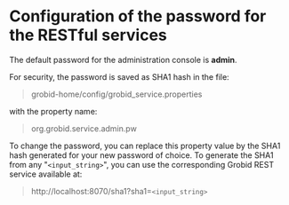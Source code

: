 # Configuration of the password for the RESTful services

The default password for the administration console is **admin**.

For security, the password is saved as SHA1 hash in the file:

> grobid-home/config/grobid_service.properties

with the property name:

> org.grobid.service.admin.pw

To change the password, you can replace this property value by the SHA1 hash generated for your new password of choice. To generate the SHA1 from any "`<input_string>`", you can use the corresponding Grobid REST service available at:

> http://localhost:8070/sha1?sha1=`<input_string>`